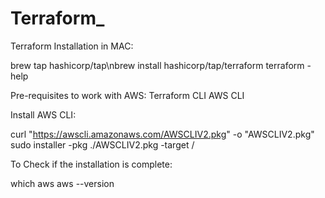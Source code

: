 # Terraform_

Terraform Installation in MAC:

brew tap hashicorp/tap\nbrew install hashicorp/tap/terraform
terraform -help

Pre-requisites to work with AWS:
  Terraform CLI
  AWS CLI

Install AWS CLI:

curl "https://awscli.amazonaws.com/AWSCLIV2.pkg" -o "AWSCLIV2.pkg"
sudo installer -pkg ./AWSCLIV2.pkg -target /

To Check if the installation is complete:

which aws
aws --version
